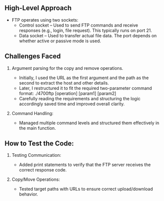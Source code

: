 ## High-Level Approach
* FTP operates using two sockets:
    * Control socket – Used to send FTP commands and receive responses (e.g., login, file request). This typically runs on port 21.
    * Data socket – Used to transfer actual file data. The port depends on whether active or passive mode is used.


## Challenges Faced
1. Argument parsing for the copy and remove operations. 
    * Initially,  I used the URL as the first argument and the path as the second to extract the host and other details.
    * Later, I restructured it to fit the required two-parameter command format:
    ./4700ftp [operation] [param1] [param2]
    * Carefully reading the requirements and structuring the logic accordingly saved time and improved overall clarity.

2. Command Handling: 
    * Managed multiple command levels and structured them effectively in the main function.


## How to Test the Code:
1. Testing Communication:
    * Added print statements to verify that the FTP server receives the correct response code.

2. Copy/Move Operations:
    * Tested target paths with URLs to ensure correct upload/download behavior.

